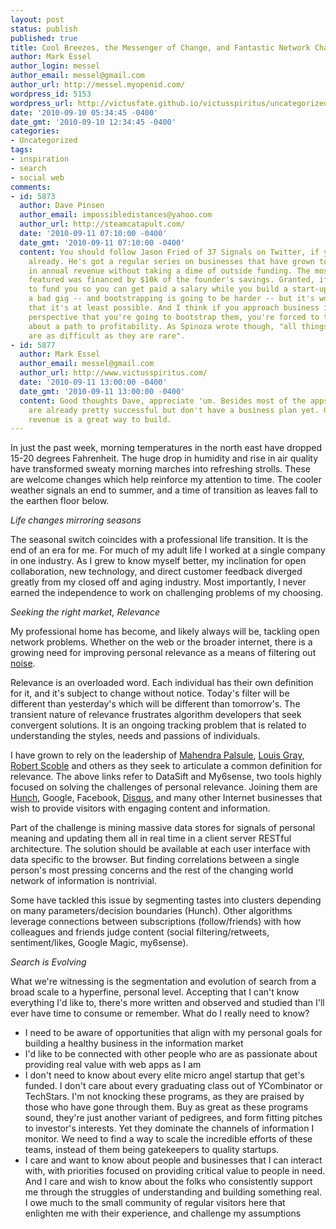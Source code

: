 ```yaml
---
layout: post
status: publish
published: true
title: Cool Breezes, the Messenger of Change, and Fantastic Network Challenges
author: Mark Essel
author_login: messel
author_email: messel@gmail.com
author_url: http://messel.myopenid.com/
wordpress_id: 5153
wordpress_url: http://victusfate.github.io/victusspiritus/uncategorized/2010/09/10/cool-breezes-the-messenger-of-change-and-fantastic-network-challenges/
date: '2010-09-10 05:34:45 -0400'
date_gmt: '2010-09-10 12:34:45 -0400'
categories:
- Uncategorized
tags:
- inspiration
- search
- social web
comments:
- id: 5873
  author: Dave Pinsen
  author_email: impossibledistances@yahoo.com
  author_url: http://steamcatapult.com/
  date: '2010-09-11 07:10:00 -0400'
  date_gmt: '2010-09-11 07:10:00 -0400'
  content: You should follow Jason Fried of 37 Signals on Twitter, if you haven't
    already. He's got a regular series on businesses that have grown to $1 million+
    in annual revenue without taking a dime of outside funding. The most recent one
    featured was financed by $10k of the founder's savings. Granted, if VCs are going
    to fund you so you can get paid a salary while you build a start-up, that's not
    a bad gig -- and bootstrapping is going to be harder -- but it's worth remembering
    that it's at least possible. And I think if you approach business ideas from the
    perspective that you're going to bootstrap them, you're forced to think more clearly
    about a path to profitability. As Spinoza wrote though, "all things excellent
    are as difficult as they are rare".
- id: 5877
  author: Mark Essel
  author_email: messel@gmail.com
  author_url: http://www.victusspiritus.com/
  date: '2010-09-11 13:00:00 -0400'
  date_gmt: '2010-09-11 13:00:00 -0400'
  content: Good thoughts Dave, appreciate 'um. Besides most of the apps that get funding
    are already pretty successful but don't have a business plan yet. Generating early
    revenue is a great way to build.
---
```

<p>In just the past week, morning temperatures in the north east have dropped 15-20 degrees Fahrenheit. The huge drop in humidity and rise in air quality have transformed sweaty morning marches into refreshing strolls. These are welcome changes which help reinforce my attention to time. The cooler weather signals an end to summer, and a time of transition as leaves fall to the earthen floor below.</p>
<p><I>Life changes mirroring seasons</I></p>
<p>The seasonal switch coincides with a professional life transition. It is the end of an era for me. For much of my adult life I worked at a single company in one industry. As I grew to know myself better, my inclination for open collaboration, new technology, and direct customer feedback diverged greatly from my closed off and aging industry. Most importantly, I never earned the independence to work on challenging problems of my choosing.</p>
<p><I>Seeking the right market, Relevance</I></p>
<p>My professional home has become, and likely always will be, tackling open network problems. Whether on the web or the broader internet, there is a growing need for improving personal relevance as a means of filtering out <a href="http://victusfate.github.io/victusspiritus/uncategorized/2010/04/17/we-swim-in-a-sea-of-white-noise/">noise</a>. </p>
<p>Relevance is an overloaded word. Each individual has their own definition for it, and it's subject to change without notice. Today's filter will be different than yesterday's which will be different than tomorrow's. The transient nature of relevance frustrates algorithm developers that seek convergent solutions. It is an ongoing tracking problem that is related to understanding the styles, needs and passions of individuals.</p>
<p>I have grown to rely on the leadership of <a href="http://www.skepticgeek.com/socialweb/datasift-curation-engine-aims-for-relevance-in-real-time/">Mahendra Palsule</a>, <a HREF="http://blog.louisgray.com/2010/08/five-stages-of-filtering-relevance-and.html">Louis Gray</a>, <a HREF="http://scobleizer.com/2010/08/12/twitter-track-on-steroids-announced-by-tweetmeme-founder/">Robert Scoble</a> and others as they seek to articulate a common definition for relevance. The above links refer to DataSift and My6sense, two tools highly focused on solving the challenges of personal relevance. Joining them are <a href="http://hunch.com">Hunch</a>, Google, Facebook, <a href="http://disqus.com">Disqus</a>, and many other Internet businesses that wish to provide visitors with engaging content and information.</p>
<p>Part of the challenge is mining massive data stores for signals of personal meaning and updating them all in real time in a client server RESTful architecture. The solution should be available at each user interface with data specific to the browser. But finding correlations between a single person's most pressing concerns and the rest of the changing world network of information is nontrivial. </p>
<p>Some have tackled this issue by segmenting tastes into clusters depending on many parameters/decision boundaries (Hunch). Other algorithms leverage connections between subscriptions (follow/friends) with how colleagues and friends judge content (social filtering/retweets, sentiment/likes, Google Magic, my6sense). </p>
<p><I>Search is Evolving</I></p>
<p>What we're witnessing is the segmentation and evolution of search from a broad scale to a hyperfine, personal level. Accepting that I can't know everything I'd like to, there's more written and observed and studied than I'll ever have time to consume or remember. What do I really need to know?</p>
<ul>
<li>I need to be aware of opportunities that align with my personal goals for building a healthy business in the information market</li>
<li>I'd like to be connected with other people who are as passionate about providing real value with web apps as I am</li>
<li>I don't need to know about every elite micro angel startup that get's funded. I don't care about every graduating class out of YCombinator or TechStars. I'm not knocking these programs, as they are praised by those who have gone through them. Buy as great as these programs sound, they're just another variant of pedigrees, and form fitting pitches to investor's interests. Yet they dominate the channels of information I monitor. We need to find a way to scale the incredible efforts of these teams, instead of them being gatekeepers to quality startups.</li>
<li>I care and want to know about people and businesses that I can interact with, with priorities focused on providing critical value to people in need. And I care and wish to know about the folks who consistently support me through the struggles of understanding and building something real. I owe much to the small community of regular visitors here that enlighten me with their experience, and challenge my assumptions</li>
</ul>
